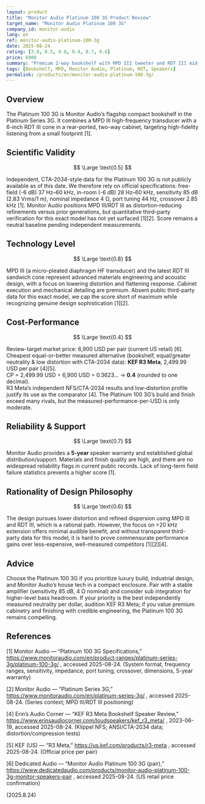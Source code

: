 ```yaml
---
layout: product
title: "Monitor Audio Platinum 100 3G Product Review"
target_name: "Monitor Audio Platinum 100 3G"
company_id: monitor-audio
lang: en
ref: monitor-audio-platinum-100-3g
date: 2025-08-24
rating: [3.0, 0.5, 0.8, 0.4, 0.7, 0.6]
price: 6900
summary: "Premium 2-way bookshelf with MPD III tweeter and RDT III mid-bass: superb build and engineering; moderate scientific transparency; fair value against the best-measured alternatives."
tags: [Bookshelf, MPD, Monitor Audio, Platinum, RDT, Speakers]
permalink: /products/en/monitor-audio-platinum-100-3g/
---
```

## Overview

The Platinum 100 3G is Monitor Audio’s flagship compact bookshelf in the Platinum Series 3G. It combines a MPD III high-frequency transducer with a 6-inch RDT III cone in a rear-ported, two-way cabinet, targeting high-fidelity listening from a small footprint [1].

## Scientific Validity

$$ \Large \text{0.5} $$

Independent, CTA-2034-style data for the Platinum 100 3G is not publicly available as of this date. We therefore rely on official specifications: free-field (-6 dB) 37 Hz–60 kHz, in-room (-6 dB) 28 Hz–60 kHz, sensitivity 85 dB (2.83 Vrms/1 m), nominal impedance 4 Ω, port tuning 44 Hz, crossover 2.85 kHz [1]. Monitor Audio positions MPD III/RDT III as distortion-reducing refinements versus prior generations, but quantitative third-party verification for this exact model has not yet surfaced [1][2]. Score remains a neutral baseline pending independent measurements.

## Technology Level

$$ \Large \text{0.8} $$

MPD III (a micro-pleated diaphragm HF transducer) and the latest RDT III sandwich cone represent advanced materials engineering and acoustic design, with a focus on lowering distortion and flattening response. Cabinet execution and mechanical detailing are premium. Absent public third-party data for this exact model, we cap the score short of maximum while recognizing genuine design sophistication [1][2].

## Cost-Performance

$$ \Large \text{0.4} $$

Review-target market price: 6,900 USD per pair (current US retail) [6].  
Cheapest equal-or-better measured alternative (bookshelf, equal/greater neutrality & low distortion with CTA-2034 data): **KEF R3 Meta**, 2,499.99 USD per pair [4][5].  
CP = 2,499.99 USD ÷ 6,900 USD = 0.3623… → **0.4** (rounded to one decimal).  
R3 Meta’s independent NFS/CTA-2034 results and low-distortion profile justify its use as the comparator [4]. The Platinum 100 3G’s build and finish exceed many rivals, but the measured-performance-per-USD is only moderate.

## Reliability & Support

$$ \Large \text{0.7} $$

Monitor Audio provides a **5-year** speaker warranty and established global distribution/support. Materials and finish quality are high, and there are no widespread reliability flags in current public records. Lack of long-term field failure statistics prevents a higher score [1].

## Rationality of Design Philosophy

$$ \Large \text{0.6} $$

The design pursues lower distortion and refined dispersion using MPD III and RDT III, which is a rational path. However, the focus on >20 kHz extension offers minimal audible benefit, and without transparent third-party data for this model, it is hard to prove commensurate performance gains over less-expensive, well-measured competitors [1][2][4].

## Advice

Choose the Platinum 100 3G if you prioritize luxury build, industrial design, and Monitor Audio’s house tech in a compact enclosure. Pair with a stable amplifier (sensitivity 85 dB, 4 Ω nominal) and consider sub integration for higher-level bass headroom. If your priority is the best independently measured neutrality per dollar, audition KEF R3 Meta; if you value premium cabinetry and finishing with credible engineering, the Platinum 100 3G remains compelling.

## References

[1] Monitor Audio — “Platinum 100 3G Specifications,” https://www.monitoraudio.com/en/product-ranges/platinum-series-3g/platinum-100-3g/ , accessed 2025-08-24. (System format, frequency ranges, sensitivity, impedance, port tuning, crossover, dimensions, 5-year warranty)

[2] Monitor Audio — “Platinum Series 3G,” https://www.monitoraudio.com/en/platinum-series-3g/ , accessed 2025-08-24. (Series context; MPD III/RDT III positioning)

[4] Erin’s Audio Corner — “KEF R3 Meta Bookshelf Speaker Review,” https://www.erinsaudiocorner.com/loudspeakers/kef_r3_meta/ , 2023-06-19, accessed 2025-08-24. (Klippel NFS; ANSI/CTA-2034 data; distortion/compression tests)

[5] KEF (US) — “R3 Meta,” https://us.kef.com/products/r3-meta , accessed 2025-08-24. (Official price per pair)

[6] Dedicated Audio — “Monitor Audio Platinum 100 3G (pair),” https://www.dedicatedaudio.com/products/monitor-audio-platinum-100-3g-monitor-speakers-pair , accessed 2025-08-24. (US retail price confirmation)

(2025.8.24)

